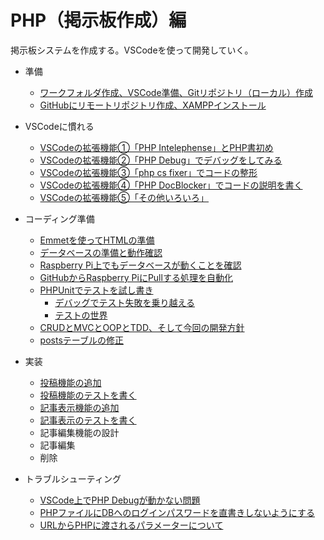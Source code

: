 # PHP（掲示板作成）編

掲示板システムを作成する。VSCodeを使って開発していく。

* 準備
  * [ワークフォルダ作成、VSCode準備、Gitリポジトリ（ローカル）作成](preparation.html)
  * [GitHubにリモートリポジトリ作成、XAMPPインストール](preparation2.html)
* VSCodeに慣れる

  * [VSCodeの拡張機能①「PHP Intelephense」とPHP書初め](startphp.html)
  * [VSCodeの拡張機能②「PHP Debug」でデバッグをしてみる](debug.html)
  * [VSCodeの拡張機能③「php cs fixer」でコードの整形](fixcode.html)
  * [VSCodeの拡張機能④「PHP DocBlocker」でコードの説明を書く](docblock.html)
  * [VSCodeの拡張機能⑤「その他いろいろ」](otherextensions.html)
* コーディング準備
  * [Emmetを使ってHTMLの準備](htmlform.html)
  * [データベースの準備と動作確認](makedb.html)
  * [Raspberry Pi上でもデータベースが動くことを確認](onraspberrypi.html)
  * [GitHubからRaspberry PiにPullする処理を自動化](autopull.html)
  * [PHPUnitでテストを試し書き](phpunit.html)
    * [デバッグでテスト失敗を乗り越える](testanddebug.html)
    * [テストの世界](testcoverage.html)
  * [CRUDとMVCとOOPとTDD、そして今回の開発方針](crudmvcooptdd.html)
  * [postsテーブルの修正](fixpoststable.html)
* 実装
  * [投稿機能の追加](post.html)
  * [投稿機能のテストを書く](posttest.html)
  * [記事表示機能の追加](getposts.html)
  * [記事表示のテストを書く](getpoststest.html)
  * 記事編集機能の設計
  * 記事編集
  * 削除
* トラブルシューティング
  
  * [VSCode上でPHP Debugが動かない問題](troubleshooting1.html)
  * [PHPファイルにDBへのログインパスワードを直書きしないようにする](hidepassword.html)
  * [URLからPHPに渡されるパラメーターについて](aboutquerystrings.html)

